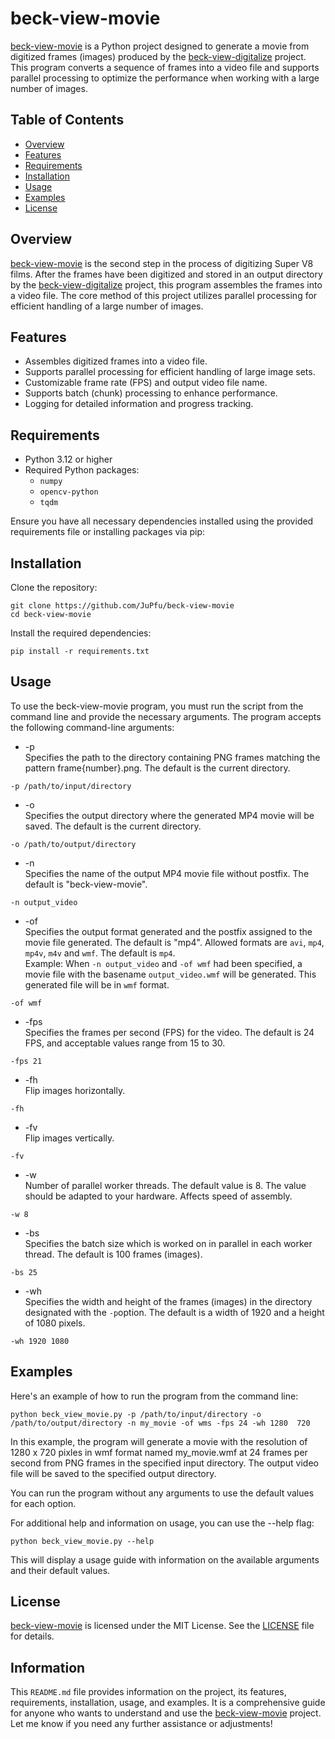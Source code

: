 # beck-view-movie

[beck-view-movie](https://github.com/JuPfu/beck-view-movie) is a Python project designed to generate a movie from digitized frames (images) produced by the [beck-view-digitalize](https://github.com/JuPfu/beck-view-digitalize) project. This program converts a sequence of frames into a video file and supports parallel processing to optimize the performance when working with a large number of images.

## Table of Contents

- [Overview](#overview)
- [Features](#features)
- [Requirements](#requirements)
- [Installation](#installation)
- [Usage](#usage)
- [Examples](#examples)
- [License](#license)

## Overview

[beck-view-movie](https://github.com/JuPfu/beck-view-movie) is the second step in the process of digitizing Super V8 films. After the frames have been digitized and stored in an output directory by the [beck-view-digitalize](https://github.com/JuPfu/beck-view-digitalize) project, this program assembles the frames into a video file. The core method of this project utilizes parallel processing for efficient handling of a large number of images.

## Features

- Assembles digitized frames into a video file.
- Supports parallel processing for efficient handling of large image sets.
- Customizable frame rate (FPS) and output video file name.
- Supports batch (chunk) processing to enhance performance.
- Logging for detailed information and progress tracking.

## Requirements

- Python 3.12 or higher
- Required Python packages:
    - `numpy`
    - `opencv-python`
    - `tqdm`
    
Ensure you have all necessary dependencies installed using the provided requirements file or installing packages via pip:

## Installation

Clone the repository:
```shell
git clone https://github.com/JuPfu/beck-view-movie
cd beck-view-movie
```

Install the required dependencies:
```shell
pip install -r requirements.txt
```

## Usage

To use the beck-view-movie program, you must run the script from the command line and provide the necessary arguments. The program accepts the following command-line arguments:

- -p <br>Specifies the path to the directory containing PNG frames matching the pattern frame{number}.png. The default is the current directory.
```shell
-p /path/to/input/directory
```

- -o <br>Specifies the output directory where the generated MP4 movie will be saved. The default is the current directory.
```shell
-o /path/to/output/directory
```

- -n <br>Specifies the name of the output MP4 movie file without postfix. The default is "beck-view-movie".
```shell
-n output_video
```

- -of <br>Specifies the output format generated and the postfix assigned to the movie file generated. The default is "mp4". 
Allowed formats are `avi`, `mp4`, `mp4v`, `m4v` and  `wmf`. The default is  `mp4`.<br/>
Example: When `-n output_video` and `-of wmf` had  been specified,  a  movie file with the basename `output_video.wmf` will
be generated. This generated file will be in `wmf` format.
```shell
-of wmf
```

- -fps <br>Specifies the frames per second (FPS) for the video. The default is 24 FPS, and acceptable values range from 15 to 30.
```shell
-fps 21
```

- -fh <br>Flip  images horizontally.
```shell
-fh
```

- -fv <br>Flip  images vertically.
```shell
-fv
```

- -w <br>Number of parallel worker threads. The default value is 8. The value should be adapted to your  hardware. Affects speed of assembly.
```shell
-w 8
```

- -bs <br>Specifies the batch size which is worked on in parallel in each worker thread. The default is 100 frames (images).
```shell
-bs 25
```

- -wh <br>Specifies the width and height of the frames (images) in the directory designated with the `-p`option. The default is a width of 1920 and a height of 1080  pixels.
```shell
-wh 1920 1080
```


## Examples

Here's an example of how to run the program from the command line:

```shell
python beck_view_movie.py -p /path/to/input/directory -o /path/to/output/directory -n my_movie -of wms -fps 24 -wh 1280  720
```

In this example, the program will generate a movie with the resolution of 1280 x 720 pixles in wmf format named my_movie.wmf at 24 frames per second from PNG frames in the specified input directory. The output video file will be saved to the specified output directory.

You can run the program without any arguments to use the default values for each option.

For additional help and information on usage, you can use the --help flag:

```shell
python beck_view_movie.py --help
```
This will display a usage guide with information on the available arguments and their default values.

## License

[beck-view-movie](https://github.com/JuPfu/beck-view-movie) is licensed under the MIT License. See the [LICENSE](LICENSE) file for details.

## Information
This `README.md` file provides information on the project, its features, requirements, installation, usage, and examples. It is a comprehensive guide for anyone who wants to understand and use the [beck-view-movie](https://github.com/JuPfu/beck-view-movie) project. Let me know if you need any further assistance or adjustments!
